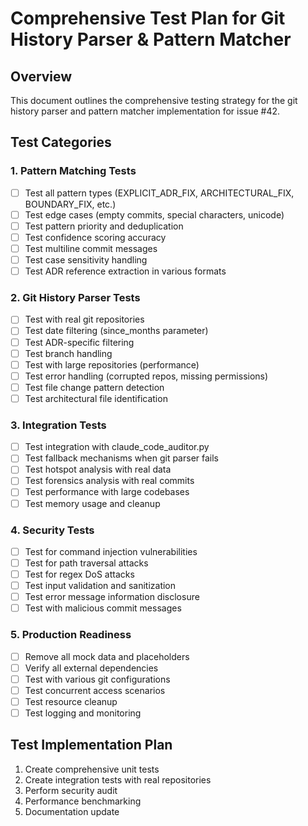 # Comprehensive Test Plan for Git History Parser & Pattern Matcher

## Overview
This document outlines the comprehensive testing strategy for the git history parser and pattern matcher implementation for issue #42.

## Test Categories

### 1. Pattern Matching Tests
- [ ] Test all pattern types (EXPLICIT_ADR_FIX, ARCHITECTURAL_FIX, BOUNDARY_FIX, etc.)
- [ ] Test edge cases (empty commits, special characters, unicode)
- [ ] Test pattern priority and deduplication
- [ ] Test confidence scoring accuracy
- [ ] Test multiline commit messages
- [ ] Test case sensitivity handling
- [ ] Test ADR reference extraction in various formats

### 2. Git History Parser Tests
- [ ] Test with real git repositories
- [ ] Test date filtering (since_months parameter)
- [ ] Test ADR-specific filtering
- [ ] Test branch handling
- [ ] Test with large repositories (performance)
- [ ] Test error handling (corrupted repos, missing permissions)
- [ ] Test file change pattern detection
- [ ] Test architectural file identification

### 3. Integration Tests
- [ ] Test integration with claude_code_auditor.py
- [ ] Test fallback mechanisms when git parser fails
- [ ] Test hotspot analysis with real data
- [ ] Test forensics analysis with real commits
- [ ] Test performance with large codebases
- [ ] Test memory usage and cleanup

### 4. Security Tests
- [ ] Test for command injection vulnerabilities
- [ ] Test for path traversal attacks
- [ ] Test for regex DoS attacks
- [ ] Test input validation and sanitization
- [ ] Test error message information disclosure
- [ ] Test with malicious commit messages

### 5. Production Readiness
- [ ] Remove all mock data and placeholders
- [ ] Verify all external dependencies
- [ ] Test with various git configurations
- [ ] Test concurrent access scenarios
- [ ] Test resource cleanup
- [ ] Test logging and monitoring

## Test Implementation Plan

1. Create comprehensive unit tests
2. Create integration tests with real repositories
3. Perform security audit
4. Performance benchmarking
5. Documentation update
